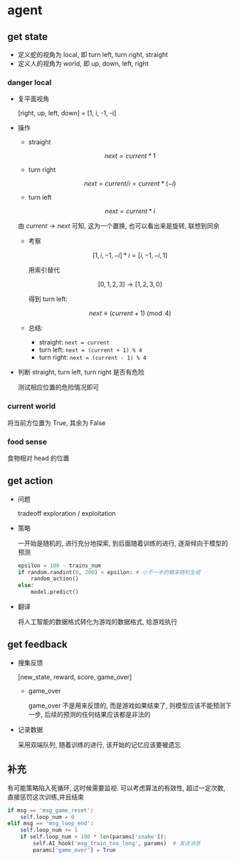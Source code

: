 # agent

## get state

- 定义蛇的视角为 local, 即 turn left, turn right, straight
- 定义人的视角为 world, 即 up, down, left, right

### danger local

- 复平面视角

  [right, up, left, down] = [1, i, -1, -i]

- 操作

  - straight

    $$next = current * 1$$

  - turn right

    $$next = current / i = current \ast (-i)$$

  - turn left

    $$next = current \ast i $$

  由 $current \rightarrow next$ 可知, 这为一个置换, 也可以看出来是旋转, 联想到同余

  - 考察

    $$[1, i, -1, -i] * i = [i, -1, -i, 1]$$

    用索引替代

    $$[0, 1, 2, 3] \rightarrow [1, 2, 3, 0]$$

    得到 turn left:

    $$next \equiv (current + 1) \pmod 4$$

  - 总结:

    - straight: `next = current`
    - turn left: `next = (current + 1) % 4`
    - turn right: `next = (current - 1) % 4`

- 判断 straight, turn left, turn right 是否有危险

  测试相应位置的危险情况即可

### current world

将当前方位置为 True, 其余为 False

### food sense

食物相对 head 的位置

## get action

- 问题

  tradeoff exploration / exploitation

- 策略

  一开始是随机的, 进行充分地探索, 到后面随着训练的进行, 逐渐倾向于模型的预测

  ```python
  epsilon = 100 - trains_num
  if random.randint(0, 200) < epsilon: # 小于一半的概率随机生成
      random_action()
  else:
      model.predict()
  ```

- 翻译

  将人工智能的数据格式转化为游戏的数据格式, 给游戏执行

## get feedback

- 搜集反馈

  [new_state, reward, score, game_over]

  - game_over

    game_over 不是用来反馈的, 而是游戏如果结束了, 则模型应该不能预测下一步, 后续的预测的任何结果应该都是非法的

- 记录数据

  采用双端队列, 随着训练的进行, 该开始的记忆应该要被遗忘

## 补充

有可能策略陷入死循环, 这时候需要监视. 可以考虑算法的有效性, 超过一定次数, 直接惩罚这次训练,并且结束

```python
if msg == 'msg_game_reset':
    self.loop_num = 0
elif msg == 'msg_loop_end':
    self.loop_num += 1
    if self.loop_num > 100 * len(params['snake']):
        self.AI_hook('msg_train_too_long', params)  # 发送消息
        params['game_over'] = True
```
